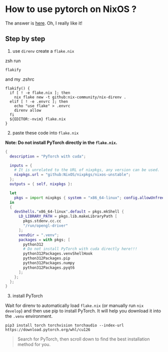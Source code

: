 # How to use pytorch on NixOS ?

The answer is [here](https://discourse.nixos.org/t/pytorch-with-cuda-support/51189/5).
Oh, I really like it!

## Step by step

1. use `direnv` create a `flake.nix`

zsh run
```
flakify
```
and my .zshrc
```
flakify() {
  if [ ! -e flake.nix ]; then
    nix flake new -t github:nix-community/nix-direnv .
  elif [ ! -e .envrc ]; then
    echo "use flake" > .envrc
    direnv allow
  fi
  ${EDITOR:-nvim} flake.nix
}
```

2. paste these code into `flake.nix`

**Note: Do not install PyTorch directly in the `flake.nix`.**
```flake.nix
{
  description = "PyTorch with cuda";

  inputs = {
    # It is unrelated to the URL of nixpkgs, any version can be used.
    nixpkgs.url = "github:NixOS/nixpkgs/nixos-unstable";
  };
  outputs = { self, nixpkgs }:

  let
    pkgs = import nixpkgs { system = "x86_64-linux"; config.allowUnfree = true; };
  in
  {
    devShells."x86_64-linux".default = pkgs.mkShell {
      LD_LIBRARY_PATH = pkgs.lib.makeLibraryPath [
        pkgs.stdenv.cc.cc
        "/run/opengl-driver"
      ];
      venvDir = ".venv";
      packages = with pkgs; [
        python312
        # Do not install PyTorch with cuda directly here!!!
        python312Packages.venvShellHook
        python312Packages.pip
        python312Packages.numpy
        python312Packages.pyqt6
      ];
    };
  };
}
```
3. install PyTorch

Wait for direnv to automatically load `flake.nix` (or manually run `nix develop`)
and then use pip to install PyTorch.
It will help you download it into the `.venv` environment.
```pip
pip3 install torch torchvision torchaudio --index-url https://download.pytorch.org/whl/cu126
```
> Search for PyTorch, then scroll down to find the best installation method for you.
